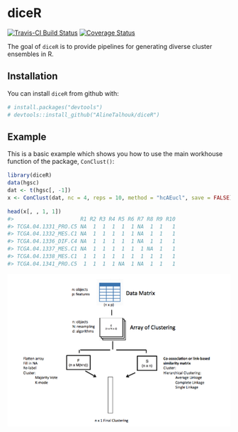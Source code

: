 
<!-- README.md is generated from README.Rmd. Please edit that file -->
diceR
=====

[![Travis-CI Build Status](https://travis-ci.com/AlineTalhouk/diceR.svg?token=R9saDTyWyg3zsFXfoa1H&branch=master)](https://travis-ci.com/AlineTalhouk/diceR) [![Coverage Status](https://codecov.io/gh/AlineTalhouk/diceR/branch/master/graph/badge.svg)](https://codecov.io/gh/AlineTalhouk/diceR?branch=master)

The goal of `diceR` is to provide pipelines for generating diverse cluster ensembles in R.

Installation
------------

You can install `diceR` from github with:

``` r
# install.packages("devtools")
# devtools::install_github("AlineTalhouk/diceR")
```

Example
-------

This is a basic example which shows you how to use the main workhouse function of the package, `ConClust()`:

``` r
library(diceR)
data(hgsc)
dat <- t(hgsc[, -1])
x <- ConClust(dat, nc = 4, reps = 10, method = "hcAEucl", save = FALSE)
```

``` r
head(x[, , 1, 1])
#>                     R1 R2 R3 R4 R5 R6 R7 R8 R9 R10
#> TCGA.04.1331_PRO.C5 NA  1  1  1  1  1 NA  1  1   1
#> TCGA.04.1332_MES.C1 NA  1  1  1  1  1 NA  1  1   1
#> TCGA.04.1336_DIF.C4 NA  1  1  1  1  1 NA  1  1   1
#> TCGA.04.1337_MES.C1 NA  1  1  1  1  1  1 NA  1   1
#> TCGA.04.1338_MES.C1  1  1  1  1  1  1  1  1  1   1
#> TCGA.04.1341_PRO.C5  1  1  1  1 NA  1 NA  1  1   1
```

![Caption for the picture.](inst/img/pipeline.png)
